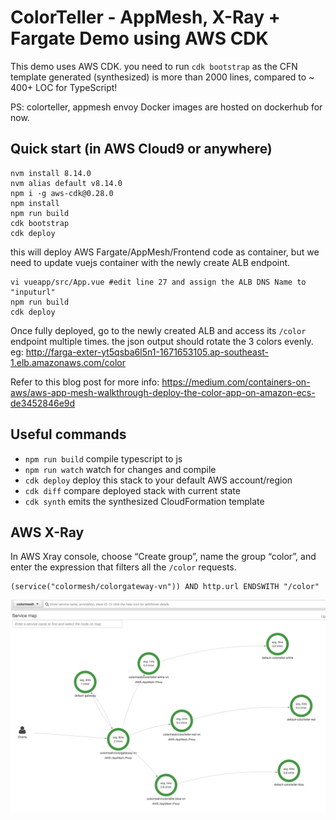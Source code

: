 # ColorTeller - AppMesh, X-Ray + Fargate Demo using AWS CDK

This demo uses AWS CDK.
you need to run `cdk bootstrap` as the CFN template generated (synthesized) is more than 2000 lines, compared to ~ 400+ LOC for TypeScript! 


PS: colorteller, appmesh envoy Docker images are hosted on dockerhub for now.

## Quick start (in AWS Cloud9 or anywhere)

```
nvm install 8.14.0
nvm alias default v8.14.0
npm i -g aws-cdk@0.28.0
npm install
npm run build
cdk bootstrap
cdk deploy
```
this will deploy AWS Fargate/AppMesh/Frontend code as container, but we need to update vuejs container with the newly create ALB endpoint.
```
vi vueapp/src/App.vue #edit line 27 and assign the ALB DNS Name to "inputurl"
npm run build
cdk deploy
```

Once fully deployed, go to the newly created ALB and access its ``/color`` endpoint multiple times. the json output should rotate the 3 colors evenly.
eg:
http://farga-exter-yt5qsba6l5n1-1671653105.ap-southeast-1.elb.amazonaws.com/color

Refer to this blog post for more info:
https://medium.com/containers-on-aws/aws-app-mesh-walkthrough-deploy-the-color-app-on-amazon-ecs-de3452846e9d


## Useful commands

 * `npm run build`   compile typescript to js
 * `npm run watch`   watch for changes and compile
 * `cdk deploy`      deploy this stack to your default AWS account/region
 * `cdk diff`        compare deployed stack with current state
 * `cdk synth`       emits the synthesized CloudFormation template


## AWS X-Ray
In AWS Xray console, choose “Create group”, name the group “color”, and enter the expression that filters all the ``/color`` requests.

```
(service("colormesh/colorgateway-vn")) AND http.url ENDSWITH "/color"
```

![AWS Xray diagram](img/xray.png)
